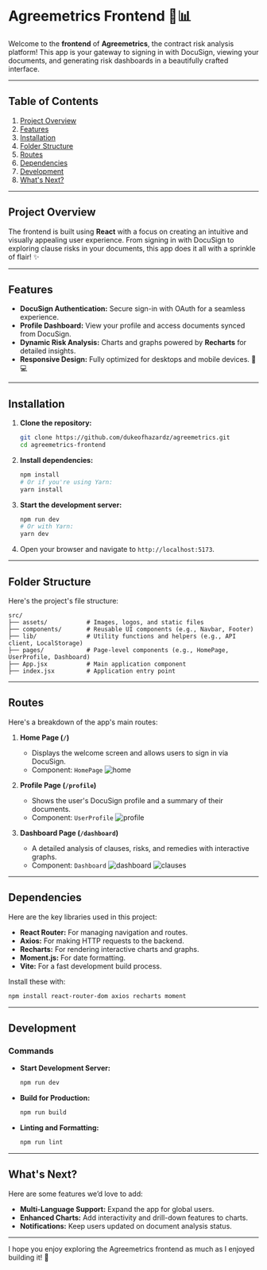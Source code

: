 # Agreemetrics Frontend 🎨📊

Welcome to the **frontend** of **Agreemetrics**, the contract risk analysis platform! This app is your gateway to signing in with DocuSign, viewing your documents, and generating risk dashboards in a beautifully crafted interface.

---

## Table of Contents
1. [Project Overview](#project-overview)
2. [Features](#features)
3. [Installation](#installation)
4. [Folder Structure](#folder-structure)
5. [Routes](#routes)
6. [Dependencies](#dependencies)
7. [Development](#development)
8. [What's Next?](#whats-next)

---

## Project Overview

The frontend is built using **React** with a focus on creating an intuitive and visually appealing user experience. From signing in with DocuSign to exploring clause risks in your documents, this app does it all with a sprinkle of flair! ✨

---

## Features

- **DocuSign Authentication:** Secure sign-in with OAuth for a seamless experience.
- **Profile Dashboard:** View your profile and access documents synced from DocuSign.
- **Dynamic Risk Analysis:** Charts and graphs powered by **Recharts** for detailed insights.
- **Responsive Design:** Fully optimized for desktops and mobile devices. 📱💻

---

## Installation

1. **Clone the repository:**
   ```bash
   git clone https://github.com/dukeofhazardz/agreemetrics.git
   cd agreemetrics-frontend
   ```

2. **Install dependencies:**
   ```bash
   npm install
   # Or if you're using Yarn:
   yarn install
   ```

3. **Start the development server:**
   ```bash
   npm run dev
   # Or with Yarn:
   yarn dev
   ```

4. Open your browser and navigate to `http://localhost:5173`.

---

## Folder Structure

Here's the project's file structure:

```
src/
├── assets/           # Images, logos, and static files
├── components/       # Reusable UI components (e.g., Navbar, Footer)
├── lib/              # Utility functions and helpers (e.g., API client, LocalStorage)
├── pages/            # Page-level components (e.g., HomePage, UserProfile, Dashboard)
├── App.jsx           # Main application component
├── index.jsx         # Application entry point
```

---

## Routes

Here's a breakdown of the app's main routes:

1. **Home Page (`/`)**  
   - Displays the welcome screen and allows users to sign in via DocuSign.
   - Component: `HomePage`
![home](https://github.com/user-attachments/assets/e9edb015-9809-46bc-b232-d224aa975c83)

2. **Profile Page (`/profile`)**  
   - Shows the user's DocuSign profile and a summary of their documents.
   - Component: `UserProfile`
![profile](https://github.com/user-attachments/assets/6e0be798-fc4f-4745-a4df-6d532cbb0ea6)

3. **Dashboard Page (`/dashboard`)**  
   - A detailed analysis of clauses, risks, and remedies with interactive graphs.
   - Component: `Dashboard`
![dashboard](https://github.com/user-attachments/assets/bea4c367-3f58-4964-aba6-d35dadcdcee8)
![clauses](https://github.com/user-attachments/assets/9a577a1f-4de6-424d-82f6-1fa97c96d853)

---

## Dependencies

Here are the key libraries used in this project:

- **React Router:** For managing navigation and routes.
- **Axios:** For making HTTP requests to the backend.
- **Recharts:** For rendering interactive charts and graphs.
- **Moment.js:** For date formatting.
- **Vite:** For a fast development build process.

Install these with:
```bash
npm install react-router-dom axios recharts moment
```

---

## Development

### Commands
- **Start Development Server:**
  ```bash
  npm run dev
  ```
- **Build for Production:**
  ```bash
  npm run build
  ```
- **Linting and Formatting:**
  ```bash
  npm run lint
  ```

---

## What's Next?

Here are some features we’d love to add:
- **Multi-Language Support:** Expand the app for global users.
- **Enhanced Charts:** Add interactivity and drill-down features to charts.
- **Notifications:** Keep users updated on document analysis status.

---

I hope you enjoy exploring the Agreemetrics frontend as much as I enjoyed building it! 🎉
